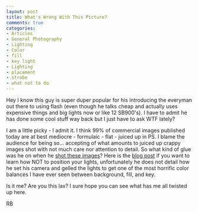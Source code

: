 ```yaml
---
layout: post
title: What's Wrong With This Picture?
comments: true
categories:
- Articles
- General Photography
- Lighting
- Color
- fill
- key light
- Lighting
- placement
- strobe
- what not to do
---
```

Hey I know this guy is super duper popular for his introducing the everyman out there to using flash (even though he talks cheap and actually uses expensive things and big lights now or like 12 SB900's). I have to admit he has done some cool stuff way back but I just have to ask WTF lately?

I am a little picky - I admit it. I think 99% of commercial images published today are at best mediocre - formulaic - flat - juiced up in PS. I blame the audience for being so... accepting of what amounts to juiced up crappy images shot with not much care nor attention to detail. So what kind of glue was he on when he <a href="http://www.flickr.com/photos/davidhobby/4322699389/sizes/o/">shot these images</a>? Here is the <a href="http://strobist.blogspot.com/2010/02/on-assignment-trip-jennings.html">blog post</a> if you want to learn how NOT to position your lights, unfortunately he does not detail how he set his camera and gelled the lights to get one of the most horrific color balances I have ever seen between background, fill, and key.

Is it me? Are you this lax? I sure hope you can see what has me all twisted up here.

RB